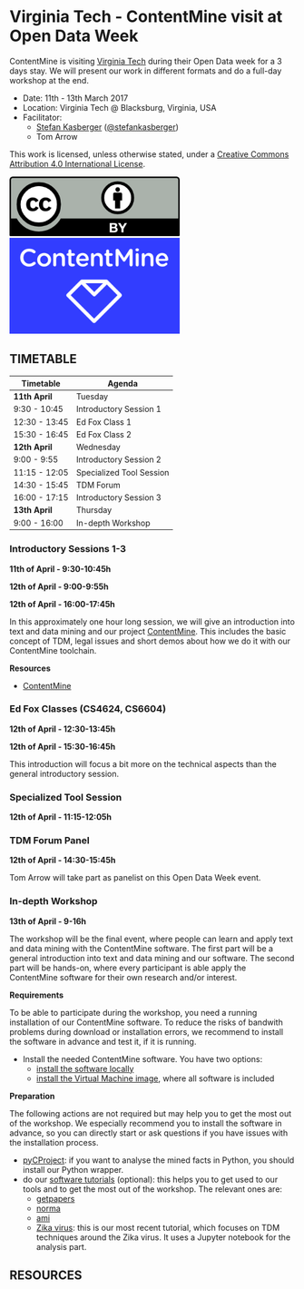 Virginia Tech - ContentMine visit at Open Data Week
==============================

ContentMine is visiting [Virginia Tech](http://vt.edu/) during their Open Data week for a 3 days stay. We will present our work in different formats and do a full-day workshop at the end.

- Date: 11th - 13th March 2017
- Location: Virginia Tech @ Blacksburg, Virginia, USA
- Facilitator: 
    - [Stefan Kasberger](http://stefankasberger.at/) ([@stefankasberger](https://twitter.com/stefankasberger))
	- Tom Arrow

This work is licensed, unless otherwise stated, under a [Creative Commons Attribution 4.0 International License](https://creativecommons.org/licenses/by/4.0/). 

<img src="/assets/images/logo-ccby.png" alt="ContentMine" width="300"/>

<img src="/assets/images/logo-contentmine.png" alt="ContentMine" width="300"/>

## TIMETABLE

| Timetable     | Agenda       |
|---------------|--------------|
| **11th April** | Tuesday |
| 9:30 - 10:45 | Introductory Session 1 |
| 12:30 - 13:45 | Ed Fox Class 1 |
| 15:30 - 16:45 | Ed Fox Class 2 |
| **12th April** | Wednesday |
| 9:00 - 9:55 | Introductory Session 2 |
| 11:15 - 12:05 | Specialized Tool Session |
| 14:30 - 15:45 | TDM Forum |
| 16:00 - 17:15 | Introductory Session 3 |
| **13th April** | Thursday |
| 9:00 - 16:00 | In-depth Workshop |

### Introductory Sessions 1-3

**11th of April - 9:30-10:45h**

**12th of April - 9:00-9:55h**

**12th of April - 16:00-17:45h**


In this approximately one hour long session, we will give an introduction into text and data mining and our project [ContentMine](http://contentmine.org). This includes the basic concept of TDM, legal issues and short demos about how we do it with our ContentMine toolchain.

**Resources**
- [ContentMine](http://contentmine.org)

### Ed Fox Classes (CS4624, CS6604)

**12th of April - 12:30-13:45h**

**12th of April - 15:30-16:45h**

This introduction will focus a bit more on the technical aspects than the general introductory session. 

### Specialized Tool Session

**12th of April - 11:15-12:05h**


### TDM Forum Panel

**12th of April - 14:30-15:45h**

Tom Arrow will take part as panelist on this Open Data Week event.

### In-depth Workshop

**13th of April - 9-16h**

The workshop will be the final event, where people can learn and apply text and data mining with the ContentMine software. The first part will be a general introduction into text and data mining and our software. The second part will be hands-on, where every participant is able apply the ContentMine software for their own research and/or interest. 

**Requirements**

To be able to participate during the workshop, you need a running installation of our ContentMine software. To reduce the risks of bandwith problems during download or installation errors, we recommend to install the software in advance and test it, if it is running.
- Install the needed ContentMine software. You have two options: 
	- [install the software locally](https://github.com/ContentMine/FutureTDM#option-1-install-software-locally-recommended)
	- [install the Virtual Machine image](https://github.com/ContentMine/FutureTDM#option-2-use-the-virtual-machine), where all software is included

**Preparation**

The following actions are not required but may help you to get the most out of the workshop. We especially recommend you to install the software in advance, so you can directly start or ask questions if you have issues with the installation process.

- [pyCProject](https://github.com/ContentMine/pyCProject): if you want to analyse the mined facts in Python, you should install our Python wrapper.
- do our [software tutorials](https://github.com/ContentMine/workshop-resources/tree/master/software-tutorials) (optional): this helps you to get used to our tools and to get the most out of the workshop. The relevant ones are:
	- [getpapers](https://github.com/ContentMine/workshop-resources/blob/master/software-tutorials/getpapers/README.md)
	- [norma](https://github.com/ContentMine/workshop-resources/blob/master/software-tutorials/norma/README.md)
	- [ami](https://github.com/ContentMine/workshop-resources/blob/master/software-tutorials/ami/README.md)
	- [Zika virus](https://github.com/ContentMine/FutureTDM/tree/master/tutorial/zika): this is our most recent tutorial, which focuses on TDM techniques around the Zika virus. It uses a Jupyter notebook for the analysis part.


## RESOURCES 

